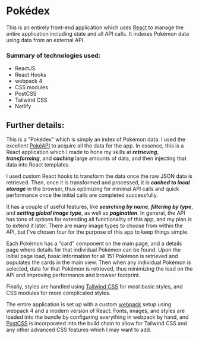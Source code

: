 # Pokédex

This is an entirely front-end application which uses [React](https://reactjs.org/) to manage the entire application including state and all API calls. It indexes Pokémon data using data from an external API.

### Summary of technologies used:

- ReactJS
- React Hooks
- webpack 4
- CSS modules
- PostCSS
- Tailwind CSS
- Netlify

## Further details:

This is a "Pokédex" which is simply an index of Pokémon data. I used the excellent [PokéAPI](https://pokeapi.co/) to acquire all the data for the app. In essence, this is a React application which I made to hone my skills at **_retrieving_**, **_transforming_**, and **_caching_** large amounts of data, and then injecting that data into React templates.

I used custom React hooks to transform the data once the raw JSON data is retrieved. Then, once it is transformed and processed, it is **_cached to local storage_** in the browser, thus optimizing for minimal API calls and quick performance once the initial calls are completed successfully.

It has a couple of useful features, like **_searching by name_**, **_filtering by type_**, and **_setting global image type_**, as well as **_pagination_**. In general, the API has tons of options for extending all functionality of this app, and my plan is to extend it later. There are many image types to choose from within the API, but I've chosen four for the purpose of this app to keep things simple.

Each Pokémon has a "card" component on the main page, and a details page where details for that individual Pokémon can be found. Upon the initial page load, basic information for all 151 Pokémon is retrieved and populates the cards in the main view. Then when any individual Pokémon is selected, data for that Pokémon is retrieved, thus minimizing the load on the API and improving performance and browser footprint.

Finally, styles are handled using [Tailwind CSS](https://tailwindcss.com/) for most basic styles, and CSS modules for more complicated styles.

The entire application is set up with a custom [webpack](https://webpack.js.org/) setup using webpack 4 and a modern version of React. Fonts, images, and styles are loaded into the bundle by configuring everything in webpack by hand, and [PostCSS](https://postcss.org/) is incorporated into the build chain to allow for Tailwind CSS and any other advanced CSS features which I may want to add.
